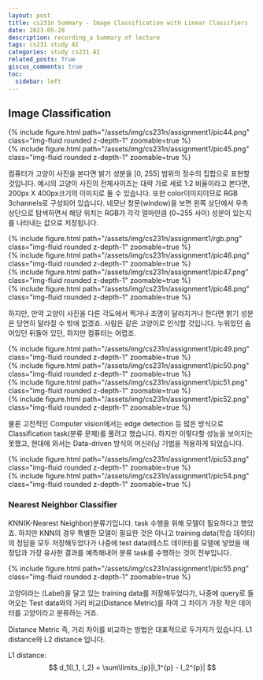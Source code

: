 ```yaml
---
layout: post
title: cs231n Summary - Image Classification with Linear Classifiers
date: 2023-05-28
description: recording_a Summary of lecture
tags: cs231 study AI
categories: study cs231 AI
related_posts: True
giscus_comments: true
toc:
  sidebar: left
---
```


## Image Classification
<div class="row mt-3">
    <div class="col-sm mt-3 mt-md-0">
        {% include figure.html path="/assets/img/cs231n/assignment1/pic44.png" class="img-fluid rounded z-depth-1" zoomable=true %}
    </div>
    <div class="col-sm mt-3 mt-md-0">
        {% include figure.html path="/assets/img/cs231n/assignment1/pic45.png" class="img-fluid rounded z-depth-1" zoomable=true %}
    </div>    
</div>

컴퓨터가 고양이 사진을 본다면 밝기 성분을 [0, 255] 범위의 정수의 집합으로 표현할 것입니다. 예시의 고양이 사진의 전체사이즈는 대략 가로 세로 1:2 비율이라고 본다면, 200px X 400px크기의 이미지로 둘 수 있습니다. 또한 color이미지이므로 RGB 3channels로 구성되어 있습니다. 네모난 창문(window)을 보면 왼쪽 상단에서 우측 상단으로 탐색하면서 해당 위치는 RGB가 각각 얼마만큼 (0~255 사이) 성분이 있는지를 나타내는 값으로 저장됩니다.

<div class="row mt-3">
    <div class="col-sm mt-3 mt-md-0">
        {% include figure.html path="/assets/img/cs231n/assignment1/rgb.png" class="img-fluid rounded z-depth-1" zoomable=true %}
    </div>
</div>


<div class="row mt-3">
    <div class="col-sm mt-3 mt-md-0">
        {% include figure.html path="/assets/img/cs231n/assignment1/pic46.png" class="img-fluid rounded z-depth-1" zoomable=true %}
    </div>
    <div class="col-sm mt-3 mt-md-0">
        {% include figure.html path="/assets/img/cs231n/assignment1/pic47.png" class="img-fluid rounded z-depth-1" zoomable=true %}
    </div>    
    <div class="col-sm mt-3 mt-md-0">
        {% include figure.html path="/assets/img/cs231n/assignment1/pic48.png" class="img-fluid rounded z-depth-1" zoomable=true %}
    </div> 
</div>


하지만, 만약 고양이 사진을 다른 각도에서 찍거나 조명이 달라지거나 한다면 밝기 성분은 당연히 달라질 수 밖에 없겠죠. 사람은 같은 고양이로 인식할 것입니다. 누워있던 숨어있던 뒤돌아 있던, 하지만 컴퓨터는 어렵죠.

<div class="row mt-3">
    <div class="col-sm mt-3 mt-md-0">
        {% include figure.html path="/assets/img/cs231n/assignment1/pic49.png" class="img-fluid rounded z-depth-1" zoomable=true %}
    </div>
    <div class="col-sm mt-3 mt-md-0">
        {% include figure.html path="/assets/img/cs231n/assignment1/pic50.png" class="img-fluid rounded z-depth-1" zoomable=true %}
    </div>    
</div>
<div class="row mt-3">
    <div class="col-sm mt-3 mt-md-0">
        {% include figure.html path="/assets/img/cs231n/assignment1/pic51.png" class="img-fluid rounded z-depth-1" zoomable=true %}
    </div>
    <div class="col-sm mt-3 mt-md-0">
        {% include figure.html path="/assets/img/cs231n/assignment1/pic52.png" class="img-fluid rounded z-depth-1" zoomable=true %}
    </div>    
</div>

물론 고전적인 Computer vision에서는 edge detection 등 많은 방식으로 Classification task(분류 문제)를 풀려고 했습니다. 하지만 이렇다할 성능을 보이지는 못했고, 현대에 와서는 Data-driven 방식의 머신러닝 기법을 적용하게 되었습니다.

<div class="row mt-3">
    <div class="col-sm mt-3 mt-md-0">
        {% include figure.html path="/assets/img/cs231n/assignment1/pic53.png" class="img-fluid rounded z-depth-1" zoomable=true %}
    </div>
</div>
<div class="row mt-3">
    <div class="col-sm mt-3 mt-md-0">
        {% include figure.html path="/assets/img/cs231n/assignment1/pic54.png" class="img-fluid rounded z-depth-1" zoomable=true %}
    </div>
</div>

### Nearest Neighbor Classifier

KNN(K-Nearest Neighbor)분류기입니다. task 수행을 위해 모델이 필요하다고 했었죠. 하지만 KNN의 경우 특별한 모델이 필요한 것은 아니고 training data(학습 데이터)의 정답을 모두 저장해두었다가 나중에 test data(테스트 데이터)를 모델에 넣었을 때 정답과 가장 유사한 결과를 예측해내어 분류 task를 수행하는 것이 전부입니다.
<div class="row mt-3">
    <div class="col-sm mt-3 mt-md-0">
        {% include figure.html path="/assets/img/cs231n/assignment1/pic55.png" class="img-fluid rounded z-depth-1" zoomable=true %}
    </div>
</div>

고양이라는 (Label)을 달고 있는 training data를 저장해두었다가, 나중에 query로 들어오는 Test data와의 거리 비교(Distance Metric)를 하여 그 차이가 가장 작은 데이터를 고양이라고 분류하는 거죠.

Distance Metric 즉, 거리 차이를 비교하는 방법은 대표적으로 두가지가 있습니다. L1 distance와 L2 distance 입니다.

L1 distance: $$ d_1(I_1, I_2) = \sum\limits_{p}|I_1^{p} - I_2^{p}| $$
